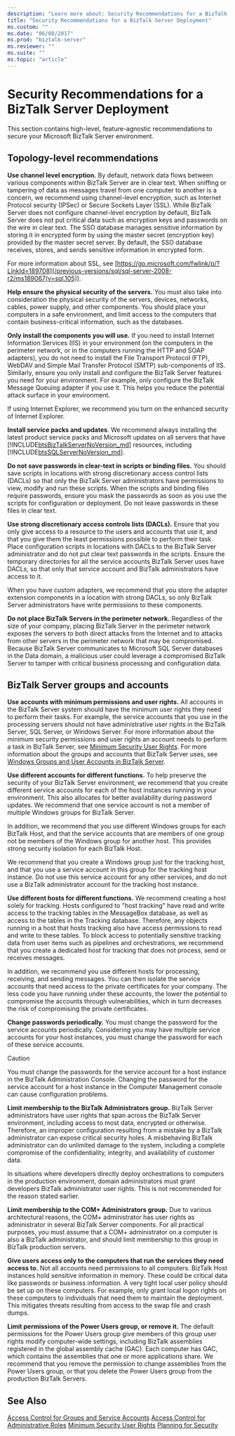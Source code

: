 ```yaml
---
description: "Learn more about: Security Recommendations for a BizTalk Server Deployment"
title: "Security Recommendations for a BizTalk Server Deployment"
ms.custom: ""
ms.date: "06/08/2017"
ms.prod: "biztalk-server"
ms.reviewer: ""
ms.suite: ""
ms.topic: "article"
---
```

# Security Recommendations for a BizTalk Server Deployment
This section contains high-level, feature-agnostic recommendations to secure your Microsoft BizTalk Server environment.

## Topology-level recommendations
 **Use channel level encryption.** By default, network data flows between various components within BizTalk Server are in clear text. When sniffing or tampering of data as messages travel from one computer to another is a concern, we recommend using channel-level encryption, such as Internet Protocol security (IPSec) or Secure Sockets Layer (SSL). While BizTalk Server does not configure channel-level encryption by default, BizTalk Server does not put critical data such as encryption keys and passwords on the wire in clear text. The SSO database manages sensitive information by storing it in encrypted form by using the master secret (encryption key) provided by the master secret server. By default, the SSO database receives, stores, and sends sensitive information in encrypted form.

 For more information about SSL, see [https://go.microsoft.com/fwlink/p/?LinkId=189708](/previous-versions/sql/sql-server-2008-r2/ms189067(v=sql.105)).

 **Help ensure the physical security of the servers.** You must also take into consideration the physical security of the servers, devices, networks, cables, power supply, and other components. You should place your computers in a safe environment, and limit access to the computers that contain business-critical information, such as the databases.

 **Only install the components you will use.** If you need to install Internet Information Services (IIS) in your environment (on the computers in the perimeter network, or in the computers running the HTTP and SOAP adapters), you do not need to install the File Transport Protocol (FTP), WebDAV and Simple Mail Transfer Protocol (SMTP) sub-components of IIS. Similarly, ensure you only install and configure the BizTalk Server features you need for your environment. For example, only configure the BizTalk Message Queuing adapter if you use it. This helps you reduce the potential attack surface in your environment.

If using Internet Explorer, we recommend you turn on the enhanced security of Internet Explorer.

 **Install service packs and updates**. We recommend always installing the latest product service packs and Microsoft updates on all servers that have [!INCLUDE[btsBizTalkServerNoVersion_md](../includes/btsbiztalkservernoversion-md.md)] resources, including [!INCLUDE[btsSQLServerNoVersion_md](../includes/btssqlservernoversion-md.md)].

 **Do not save passwords in clear-text in scripts or binding files.** You should save scripts in locations with strong discretionary access control lists (DACLs) so that only the BizTalk Server administrators have permissions to view, modify and run these scripts. When the scripts and binding files require passwords, ensure you mask the passwords as soon as you use the scripts for configuration or deployment. Do not leave passwords in these files in clear text.

 **Use strong discretionary access controls lists (DACLs).** Ensure that you only give access to a resource to the users and accounts that use it, and that you give them the least permissions possible to perform their task. Place configuration scripts in locations with DACLs to the BizTalk Server administrator and do not put clear text passwords in the scripts. Ensure the temporary directories for all the service accounts BizTalk Server uses have DACLs, so that only that service account and BizTalk administrators have access to it.

 When you have custom adapters, we recommend that you store the adapter extension components in a location with strong DACLs, so only BizTalk Server administrators have write permissions to these components.

 **Do not place BizTalk Servers in the perimeter network.** Regardless of the size of your company, placing BizTalk Server in the perimeter network exposes the servers to both direct attacks from the Internet and to attacks from other servers in the perimeter network that may be compromised. Because BizTalk Server communicates to Microsoft SQL Server databases in the Data domain, a malicious user could leverage a compromised BizTalk Server to tamper with critical business processing and configuration data.

## BizTalk Server groups and accounts
 **Use accounts with minimum permissions and user rights.** All accounts in the BizTalk Server system should have the minimum user rights they need to perform their tasks. For example, the service accounts that you use in the processing servers should not have administrative user rights in the BizTalk Server, SQL Server, or Windows Server. For more information about the minimum security permissions and user rights an account needs to perform a task in BizTalk Server, see [Minimum Security User Rights](../core/minimum-security-user-rights.md). For more information about the groups and accounts that BizTalk Server uses, see [Windows Groups and User Accounts in BizTalk Server](../core/windows-groups-and-user-accounts-in-biztalk-server.md).

 **Use different accounts for different functions.** To help preserve the security of your BizTalk Server environment, we recommend that you create different service accounts for each of the host instances running in your environment. This also allocates for better availability during password updates. We recommend that one service account is not a member of multiple Windows groups for BizTalk Server.

 In addition, we recommend that you use different Windows groups for each BizTalk Host, and that the service accounts that are members of one group not be members of the Windows group for another host. This provides strong security isolation for each BizTalk Host.

 We recommend that you create a Windows group just for the tracking host, and that you use a service account in this group for the tracking host instance. Do not use this service account for any other services, and do not use a BizTalk administrator account for the tracking host instance.

 **Use different hosts for different functions.** We recommend creating a host solely for tracking. Hosts configured to "host tracking" have read and write access to the tracking tables in the MessageBox database, as well as access to the tables in the Tracking database. Therefore, any objects running in a host that hosts tracking also have access permissions to read and write to these tables. To block access to potentially sensitive tracking data from user items such as pipelines and orchestrations, we recommend that you create a dedicated host for tracking that does not process, send or receives messages.

 In addition, we recommend you use different hosts for processing, receiving, and sending messages. You can then isolate the service accounts that need access to the private certificates for your company. The less code you have running under these accounts, the lower the potential to compromise the accounts through vulnerabilities, which in turn decreases the risk of compromising the private certificates.

 **Change passwords periodically.** You must change the password for the service accounts periodically. Considering you may have multiple service accounts for your host instances, you must change the password for each of these service accounts.

> [!CAUTION]
>  You must change the passwords for the service account for a host instance in the BizTalk Administration Console. Changing the password for the service account for a host instance in the Computer Management console can cause configuration problems.

 **Limit membership to the BizTalk Administrators group.** BizTalk Server administrators have user rights that span across the BizTalk Server environment, including access to most data, encrypted or otherwise. Therefore, an improper configuration resulting from a mistake by a BizTalk administrator can expose critical security holes. A misbehaving BizTalk administrator can do unlimited damage to the system, including a complete compromise of the confidentiality, integrity, and availability of customer data.

 In situations where developers directly deploy orchestrations to computers in the production environment, domain administrators must grant developers BizTalk administrator user rights. This is not recommended for the reason stated earlier.

 **Limit membership to the COM+ Administrators group.** Due to various architectural reasons, the COM+ administrator has user rights as administrator in several BizTalk Server components. For all practical purposes, you must assume that a COM+ administrator on a computer is also a BizTalk administrator, and should limit membership to this group in BizTalk production servers.

 **Give users access only to the computers that run the services they need access to.** Not all accounts need permissions to all computers. BizTalk Host instances hold sensitive information in memory. These could be critical data like passwords or business information. A very tight local user policy should be set up on these computers. For example, only grant local logon rights on these computers to individuals that need them to maintain the deployment. This mitigates threats resulting from access to the swap file and crash dumps.

 **Limit permissions of the Power Users group, or remove it.** The default permissions for the Power Users group give members of this group user rights modify computer-wide settings, including BizTalk assemblies registered in the global assembly cache (GAC). Each computer has GAC, which contains the assemblies that one or more applications share. We recommend that you remove the permission to change assemblies from the Power Users group, or that you delete the Power Users group from the production BizTalk Servers.


## See Also
 [Access Control for Groups and Service Accounts](../core/access-control-for-groups-and-service-accounts.md)
 [Access Control for Administrative Roles](../core/access-control-for-administrative-roles.md)
 [Minimum Security User Rights](../core/minimum-security-user-rights.md)
 [Planning for Security](../core/planning-for-security.md)